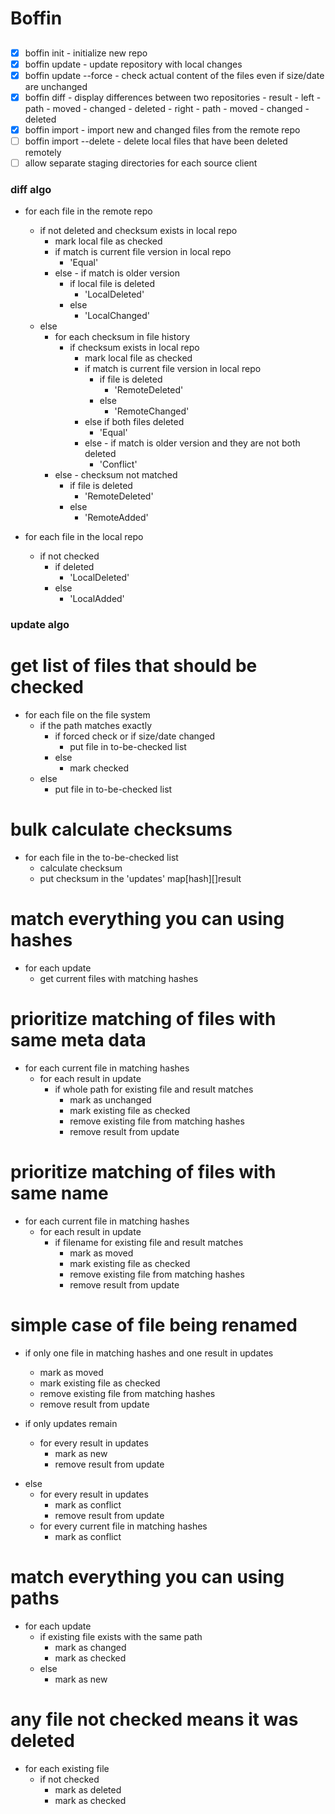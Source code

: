 # Boffin

##

- [x] boffin init - initialize new repo
- [x] boffin update - update repository with local changes
- [x] boffin update --force - check actual content of the files even if size/date are unchanged
- [x] boffin diff - display differences between two repositories
      - result
        - left
          - path
          - moved
          - changed
          - deleted
        - right
          - path
          - moved
          - changed
          - deleted
- [x] boffin import - import new and changed files from the remote repo
- [ ] boffin import --delete - delete local files that have been deleted remotely
- [ ] allow separate staging directories for each source client

### diff algo

- for each file in the remote repo
  - if not deleted and checksum exists in local repo
    - mark local file as checked
    - if match is current file version in local repo
      - 'Equal'
    - else - if match is older version
      - if local file is deleted
        - 'LocalDeleted'
      - else
        - 'LocalChanged'
  - else
    - for each checksum in file history
      - if checksum exists in local repo
        - mark local file as checked
        - if match is current file version in local repo
          - if file is deleted
            - 'RemoteDeleted'
          - else
            - 'RemoteChanged'
        - else if both files deleted
          - 'Equal'
        - else - if match is older version and they are not both deleted
          - 'Conflict'
    - else - checksum not matched
      - if file is deleted
        - 'RemoteDeleted'
      - else
        - 'RemoteAdded'

- for each file in the local repo
  - if not checked
    - if deleted
      - 'LocalDeleted'
    - else
      - 'LocalAdded'

### update algo

# get list of files that should be checked
- for each file on the file system
  - if the path matches exactly
    - if forced check or if size/date changed
      - put file in to-be-checked list
    - else
      - mark checked
  - else
    - put file in to-be-checked list

# bulk calculate checksums
- for each file in the to-be-checked list
  - calculate checksum
  - put checksum in the 'updates' map[hash][]result

# match everything you can using hashes
- for each update
  - get current files with matching hashes

# prioritize matching of files with same meta data
  - for each current file in matching hashes
    - for each result in update
      - if whole path for existing file and result matches
        - mark as unchanged
        - mark existing file as checked
        - remove existing file from matching hashes
        - remove result from update

# prioritize matching of files with same name
  - for each current file in matching hashes
    - for each result in update
      - if filename for existing file and result matches
        - mark as moved
        - mark existing file as checked
        - remove existing file from matching hashes
        - remove result from update

# simple case of file being renamed
  - if only one file in matching hashes and one result in updates
    - mark as moved
    - mark existing file as checked
    - remove existing file from matching hashes
    - remove result from update

  - if only updates remain
    - for every result in updates
      - mark as new
      - remove result from update
  <!-- - else if only matches remain -->
  <!--   - for every current file in matching hashes -->
  <!--     - mark as deleted -->
  - else
    - for every result in updates
      - mark as conflict
      - remove result from update
    - for every current file in matching hashes
      - mark as conflict

# match everything you can using paths
- for each update
  - if existing file exists with the same path
    - mark as changed
    - mark as checked
  - else
    - mark as new

# any file not checked means it was deleted
- for each existing file
  - if not checked
    - mark as deleted
    - mark as checked





































